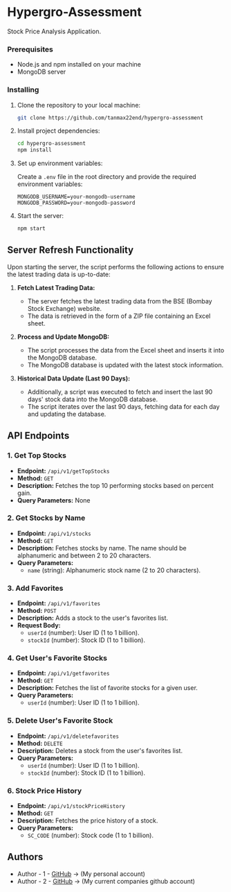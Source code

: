 # Hypergro-Assessment

Stock Price Analysis Application.

### Prerequisites

- Node.js and npm installed on your machine
- MongoDB server

### Installing

1. Clone the repository to your local machine:

    ```bash
    git clone https://github.com/tanmax22end/hypergro-assessment
    ```

2. Install project dependencies:

    ```bash
    cd hypergro-assessment
    npm install
    ```

3. Set up environment variables:

    Create a `.env` file in the root directory and provide the required environment variables:

    ```env
    MONGODB_USERNAME=your-mongodb-username
    MONGODB_PASSWORD=your-mongodb-password
    ```

4. Start the server:

    ```bash
    npm start
    ```



## Server Refresh Functionality

Upon starting the server, the script performs the following actions to ensure the latest trading data is up-to-date:

1. **Fetch Latest Trading Data:**

   - The server fetches the latest trading data from the BSE (Bombay Stock Exchange) website.
   - The data is retrieved in the form of a ZIP file containing an Excel sheet.

2. **Process and Update MongoDB:**

   - The script processes the data from the Excel sheet and inserts it into the MongoDB database.
   - The MongoDB database is updated with the latest stock information.


3. **Historical Data Update (Last 90 Days):**

   - Additionally, a script was executed to fetch and insert the last 90 days' stock data into the MongoDB database.
   - The script iterates over the last 90 days, fetching data for each day and updating the database.



## API Endpoints

### 1. Get Top Stocks

- **Endpoint:** `/api/v1/getTopStocks`
- **Method:** `GET`
- **Description:** Fetches the top 10 performing stocks based on percent gain.
- **Query Parameters:** None

### 2. Get Stocks by Name

- **Endpoint:** `/api/v1/stocks`
- **Method:** `GET`
- **Description:** Fetches stocks by name. The name should be alphanumeric and between 2 to 20 characters.
- **Query Parameters:**
  - `name` (string): Alphanumeric stock name (2 to 20 characters).

### 3. Add Favorites

- **Endpoint:** `/api/v1/favorites`
- **Method:** `POST`
- **Description:** Adds a stock to the user's favorites list.
- **Request Body:**
  - `userId` (number): User ID (1 to 1 billion).
  - `stockId` (number): Stock ID (1 to 1 billion).

### 4. Get User's Favorite Stocks

- **Endpoint:** `/api/v1/getfavorites`
- **Method:** `GET`
- **Description:** Fetches the list of favorite stocks for a given user.
- **Query Parameters:**
  - `userId` (number): User ID (1 to 1 billion).

### 5. Delete User's Favorite Stock

- **Endpoint:** `/api/v1/deletefavorites`
- **Method:** `DELETE`
- **Description:** Deletes a stock from the user's favorites list.
- **Query Parameters:**
  - `userId` (number): User ID (1 to 1 billion).
  - `stockId` (number): Stock ID (1 to 1 billion).

### 6. Stock Price History

- **Endpoint:** `/api/v1/stockPriceHistory`
- **Method:** `GET`
- **Description:** Fetches the price history of a stock.
- **Query Parameters:**
  - `SC_CODE` (number): Stock code (1 to 1 billion).

## Authors

- Author - 1 - [GitHub](https://github.com/tanmax22end) -> (My personal account)
- Author - 2 - [GitHub](https://github.com/tanmayincru) -> (My current companies github account)
